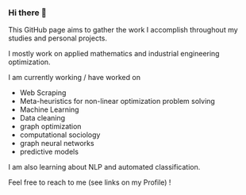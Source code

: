 ### Hi there 👋

This GitHub page aims to gather the work I accomplish throughout my studies and personal projects.

I mostly work on applied mathematics and industrial engineering optimization.

I am currently working / have worked on
- Web Scraping
- Meta-heuristics for non-linear optimization problem solving
- Machine Learning
- Data cleaning
- graph optimization
- computational sociology
- graph neural networks
- predictive models

I am also learning about NLP and automated classification.

Feel free to reach to me (see links on my Profile) !
<!--
**Lyreck/Lyreck** is a ✨ _special_ ✨ repository because its `README.md` (this file) appears on your GitHub profile.

Here are some ideas to get you started:

- 🔭 I’m currently working on ...
- 🌱 I’m currently learning ...
- 👯 I’m looking to collaborate on ...
- 🤔 I’m looking for help with ...
- 💬 Ask me about ...
- 📫 How to reach me: ...
- 😄 Pronouns: ...
- ⚡ Fun fact: ...
-->
